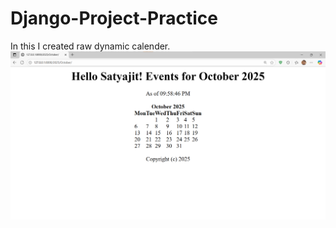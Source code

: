 ﻿# Django-Project-Practice

In this I created raw dynamic calender.
![Screenshot of dynamic calender](assets/image/Screenshot.png)


